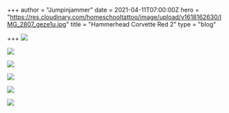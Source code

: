 +++
author = "Jumpinjammer"
date = 2021-04-11T07:00:00Z
hero = "https://res.cloudinary.com/homeschooltattoo/image/upload/v1618162630/IMG_2807_geze1u.jpg"
title = "Hammerhead Corvette Red 2"
type = "blog"

+++
![](https://res.cloudinary.com/homeschooltattoo/image/upload/v1618162617/IMG_2806_ca5j23.jpg)

![](https://res.cloudinary.com/homeschooltattoo/image/upload/v1618162613/IMG_2808_uou5zw.jpg)

![](https://res.cloudinary.com/homeschooltattoo/image/upload/v1618162650/IMG_2814_wrptsj.jpg)

![](https://res.cloudinary.com/homeschooltattoo/image/upload/v1618162672/IMG_2818_qsi7lw.jpg)

![](https://res.cloudinary.com/homeschooltattoo/image/upload/v1618162630/IMG_2810_pmlhf4.jpg)

![](https://res.cloudinary.com/homeschooltattoo/image/upload/v1618162663/IMG_2819_qogkmu.jpg)